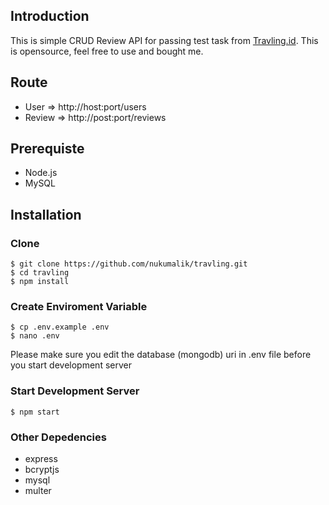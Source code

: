 ## Introduction

This is simple CRUD Review API for passing test task from [Travling.id](https://travling.id). This is opensource, feel free to use and bought me.

## Route

-   User => http://host:port/users
-   Review => http://post:port/reviews

## Prerequiste

-   Node.js
-   MySQL

## Installation

### Clone

    $ git clone https://github.com/nukumalik/travling.git
    $ cd travling
    $ npm install

### Create Enviroment Variable

    $ cp .env.example .env
    $ nano .env

Please make sure you edit the database (mongodb) uri in .env file before you start development server

### Start Development Server

    $ npm start

### Other Depedencies

-   express
-   bcryptjs
-   mysql
-   multer
